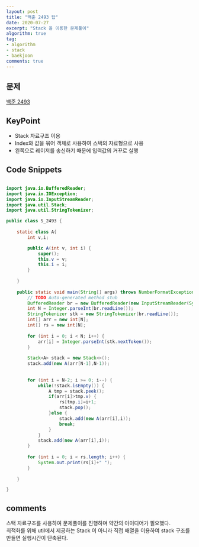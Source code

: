 ```yaml
---
layout: post
title: "백준 2493 탑"
date: 2020-07-27
excerpt: "Stack 을 이용한 문제풀이"
algorithm: true
tag:
- algorithm
- stack
- baekjoon
comments: true
---
```


## 문제 
<a href="https://www.acmicpc.net/problem/2493"> 백준 2493 </a>  

## KeyPoint
 - Stack 자료구조 이용
 - Index와 값을 묶어 객체로 사용하여 스택의 자료형으로 사용
 - 왼쪽으로 레이저를 송신하기 때문에 입력값의 거꾸로 실행
 
 
## Code Snippets  

```java

import java.io.BufferedReader;
import java.io.IOException;
import java.io.InputStreamReader;
import java.util.Stack;
import java.util.StringTokenizer;

public class S_2493 {
	
	static class A{
		int v,i;

		public A(int v, int i) {
			super();
			this.v = v;
			this.i = i;
		}
		
	}
	
	public static void main(String[] args) throws NumberFormatException, IOException {
		// TODO Auto-generated method stub
		BufferedReader br = new BufferedReader(new InputStreamReader(System.in));
		int N = Integer.parseInt(br.readLine());
		StringTokenizer stk = new StringTokenizer(br.readLine());
		int[] arr = new int[N];
		int[] rs = new int[N];
		
		for (int i = 0; i < N; i++) {
			arr[i] = Integer.parseInt(stk.nextToken());
		}
		
		Stack<A> stack = new Stack<>();
		stack.add(new A(arr[N-1],N-1));
		
		
		for (int i = N-2; i >= 0; i--) {
			while(!stack.isEmpty()) {
				A tmp = stack.peek();
				if(arr[i]>tmp.v) {
					rs[tmp.i]=i+1;
					stack.pop();
				}else {
					stack.add(new A(arr[i],i));
					break;
				}
			}
			stack.add(new A(arr[i],i));
		}
		
		for (int i = 0; i < rs.length; i++) {
			System.out.print(rs[i]+" ");
		}
		
	}

}

```
## comments 
 스택 자료구조를 사용하여 문제풀이를 진행하며 약간의 아이디어가 필요했다.  
 최적화를 위해 util에서 제공하는 Stack 이 아니라 직접 배열을 이용하여 stack 구조를 만들면 실행시간이 단축된다.
